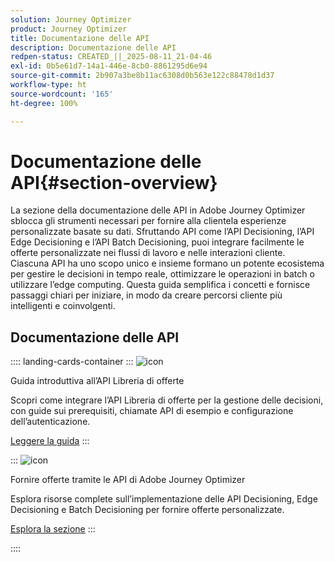 ```yaml
---
solution: Journey Optimizer
product: Journey Optimizer
title: Documentazione delle API
description: Documentazione delle API
redpen-status: CREATED_||_2025-08-11_21-04-46
exl-id: 0b5e61d7-14a1-446e-8cb0-8861295d6e94
source-git-commit: 2b907a3be8b11ac6308d0b563e122c88478d1d37
workflow-type: ht
source-wordcount: '165'
ht-degree: 100%

---
```


# Documentazione delle API{#section-overview}

La sezione della documentazione delle API in Adobe Journey Optimizer sblocca gli strumenti necessari per fornire alla clientela esperienze personalizzate basate su dati. Sfruttando API come l’API Decisioning, l’API Edge Decisioning e l’API Batch Decisioning, puoi integrare facilmente le offerte personalizzate nei flussi di lavoro e nelle interazioni cliente. Ciascuna API ha uno scopo unico e insieme formano un potente ecosistema per gestire le decisioni in tempo reale, ottimizzare le operazioni in batch o utilizzare l’edge computing. Questa guida semplifica i concetti e fornisce passaggi chiari per iniziare, in modo da creare percorsi cliente più intelligenti e coinvolgenti.

## Documentazione delle API

:::: landing-cards-container
:::
![icon](https://cdn.experienceleague.adobe.com/icons/circle-play.svg?lang=it)

Guida introduttiva all’API Libreria di offerte

Scopri come integrare l’API Libreria di offerte per la gestione delle decisioni, con guide sui prerequisiti, chiamate API di esempio e configurazione dell’autenticazione.

[Leggere la guida](../using/offers/api-reference/getting-started.md)
:::

:::
![icon](https://cdn.experienceleague.adobe.com/icons/code-branch.svg?lang=it)

Fornire offerte tramite le API di Adobe Journey Optimizer

Esplora risorse complete sull’implementazione delle API Decisioning, Edge Decisioning e Batch Decisioning per fornire offerte personalizzate.

[Esplora la sezione](offer-delivery-api-landing-page.md)
:::

::::

